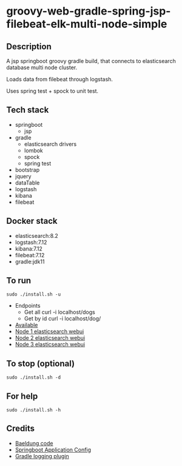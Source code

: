# groovy-web-gradle-spring-jsp-filebeat-elk-multi-node-simple

## Description
A jsp springboot groovy gradle build,
that connects to elasticsearch database multi node cluster.

Loads data from filebeat through logstash.

Uses spring test + spock to unit test.

## Tech stack
- springboot
  - jsp
- gradle
  - elasticsearch drivers
  - lombok
  - spock
  - spring test
- bootstrap
- jquery
- dataTable
- logstash
- kibana
- filebeat

## Docker stack
- elasticsearch:8.2
- logstash:7.12
- kibana:7.12
- filebeat:7.12
- gradle:jdk11

## To run
`sudo ./install.sh -u`
- Endpoints
  - Get all curl -i localhost/dogs
  - Get by id curl -i localhost/dog/<id>
- [Available](http://localhost)
- [Node 1 elasticsearch webui](http://localhost:9200)
- [Node 2 elasticsearch webui](http://localhost:9201)
- [Node 3 elasticsearch webui](http://localhost:9202)

## To stop (optional)
`sudo ./install.sh -d`

## For help
`sudo ./install.sh -h`

## Credits
- [Baeldung code](https://www.baeldung.com/spring-data-elasticsearch-tutorial)
- [Springboot Application Config](https://bettergroovycode.com/programming/elasticsearch-spring-boot)
- [Gradle logging plugin](https://github.com/radarsh/gradle-test-logger-plugin)

